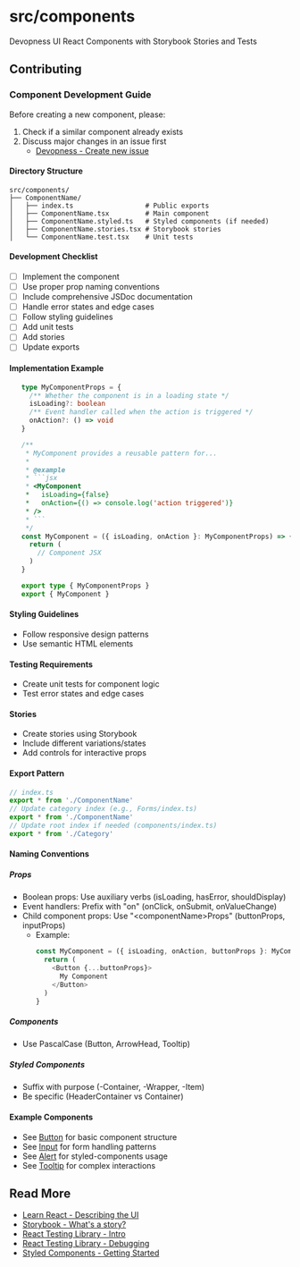# src/components

Devopness UI React Components with Storybook Stories and Tests

## Contributing

### Component Development Guide

Before creating a new component, please:

1. Check if a similar component already exists
2. Discuss major changes in an issue first
   - [Devopness - Create new issue](https://github.com/devopness/devopness/issues/new/choose)

#### Directory Structure

```
src/components/
├── ComponentName/
│   ├── index.ts                  # Public exports
│   ├── ComponentName.tsx         # Main component
│   ├── ComponentName.styled.ts   # Styled components (if needed)
│   ├── ComponentName.stories.tsx # Storybook stories
│   └── ComponentName.test.tsx    # Unit tests
```

#### Development Checklist

- [ ] Implement the component
- [ ] Use proper prop naming conventions
- [ ] Include comprehensive JSDoc documentation
- [ ] Handle error states and edge cases
- [ ] Follow styling guidelines
- [ ] Add unit tests
- [ ] Add stories
- [ ] Update exports

#### Implementation Example

````typescript
   type MyComponentProps = {
     /** Whether the component is in a loading state */
     isLoading?: boolean
     /** Event handler called when the action is triggered */
     onAction?: () => void
   }

   /**
    * MyComponent provides a reusable pattern for...
    *
    * @example
    * ```jsx
    * <MyComponent
    *   isLoading={false}
    *   onAction={() => console.log('action triggered')}
    * />
    * ```
    */
   const MyComponent = ({ isLoading, onAction }: MyComponentProps) => {
     return (
       // Component JSX
     )
   }

   export type { MyComponentProps }
   export { MyComponent }
````

#### Styling Guidelines

- Follow responsive design patterns
- Use semantic HTML elements

#### Testing Requirements

- Create unit tests for component logic
- Test error states and edge cases

#### Stories

- Create stories using Storybook
- Include different variations/states
- Add controls for interactive props

#### Export Pattern

```typescript
// index.ts
export * from './ComponentName'
// Update category index (e.g., Forms/index.ts)
export * from './ComponentName'
// Update root index if needed (components/index.ts)
export * from './Category'
```

#### Naming Conventions

##### Props

- Boolean props: Use auxiliary verbs (isLoading, hasError, shouldDisplay)
- Event handlers: Prefix with "on" (onClick, onSubmit, onValueChange)
- Child component props: Use "\<componentName\>Props" (buttonProps, inputProps)
  - Example:
    ```typescript
    const MyComponent = ({ isLoading, onAction, buttonProps }: MyComponentProps) => {
      return (
        <Button {...buttonProps}>
          My Component
        </Button>
      )
    }
    ```

##### Components

- Use PascalCase (Button, ArrowHead, Tooltip)

##### Styled Components

- Suffix with purpose (-Container, -Wrapper, -Item)
- Be specific (HeaderContainer vs Container)

#### Example Components

- See [Button](../components/Buttons/Button/Button.tsx) for basic component structure
- See [Input](../components/Forms/Input/Input.tsx) for form handling patterns
- See [Alert](../components/Forms/Alert/Alert.tsx) for styled-components usage
- See [Tooltip](../components/Primitives/Tooltip/Tooltip.tsx) for complex interactions

## Read More

- [Learn React - Describing the UI](https://react.dev/learn/describing-the-ui)
- [Storybook - What's a story?](https://storybook.js.org/docs/get-started/whats-a-story)
- [React Testing Library - Intro](https://testing-library.com/docs/react-testing-library/intro)
- [React Testing Library - Debugging](https://testing-library.com/docs/dom-testing-library/api-debugging/)
- [Styled Components - Getting Started](https://styled-components.com/docs/basics#getting-started)
